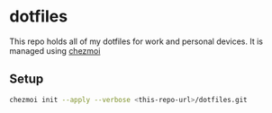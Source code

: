 # dotfiles

This repo holds all of my dotfiles for work and personal devices. It is managed using [chezmoi](https://www.chezmoi.io/user-guide/setup/)

## Setup

```sh
chezmoi init --apply --verbose <this-repo-url>/dotfiles.git
```

